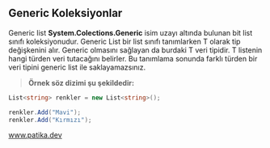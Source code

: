 ## Generic Koleksiyonlar


Generic list **System.Colections.Generic** isim uzayı altında bulunan bit list sınıfı koleksiyonudur. Generic List bir list sınıfı tanımlarken T olarak tip değişkenini alır. Generic olmasını sağlayan da burdaki T veri tipidir. T listenin hangi türden veri tutacağını belirler. Bu tanımlama sonunda farklı türden bir veri tipini generic list ile saklayamazsınız.



>**Örnek söz dizimi şu şekildedir:**


```csharp
List<string> renkler = new List<string>();

renkler.Add("Mavi");
renkler.Add("Kırmızı");
```

[www.patika.dev ](https://www.patika.dev/tr)
